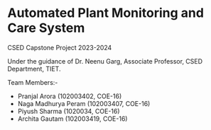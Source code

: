 
# Automated Plant Monitoring and Care System

CSED Capstone Project 2023-2024

Under the guidance of Dr. Neenu Garg, Associate Professor, CSED Department, TIET.

Team Members:-
- Pranjal Arora (102003402, COE-16)
- Naga Madhurya Peram (102003407, COE-16)
- Piyush Sharma (1020034, COE-16)
- Archita Gautam (102003419, COE-16)







